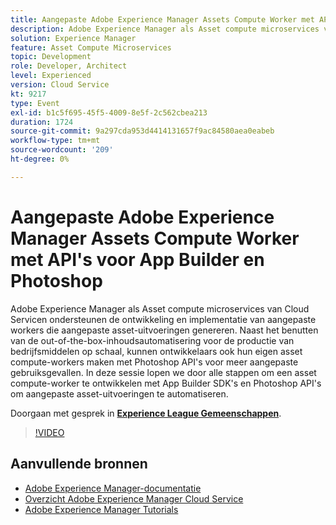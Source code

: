 ```yaml
---
title: Aangepaste Adobe Experience Manager Assets Compute Worker met API's voor App Builder en Photoshop
description: Adobe Experience Manager als Asset compute microservices van Cloud Servicen ondersteunen de ontwikkeling en implementatie van aangepaste workers die aangepaste asset-uitvoeringen genereren. Naast het benutten van de out-of-the-box-inhoudsautomatisering voor de productie van bedrijfsmiddelen op schaal, kunnen ontwikkelaars ook hun eigen asset compute-workers maken met Photoshop API's voor meer aangepaste gebruiksgevallen. In deze sessie lopen we door alle stappen om een asset compute-worker te ontwikkelen met App Builder SDK's en Photoshop API's om aangepaste asset-uitvoeringen te automatiseren.
solution: Experience Manager
feature: Asset Compute Microservices
topic: Development
role: Developer, Architect
level: Experienced
version: Cloud Service
kt: 9217
type: Event
exl-id: b1c5f695-45f5-4009-8e5f-2c562cbea213
duration: 1724
source-git-commit: 9a297cda953d4414131657f9ac84580aea0eabeb
workflow-type: tm+mt
source-wordcount: '209'
ht-degree: 0%

---
```


# Aangepaste Adobe Experience Manager Assets Compute Worker met API&#39;s voor App Builder en Photoshop

Adobe Experience Manager als Asset compute microservices van Cloud Servicen ondersteunen de ontwikkeling en implementatie van aangepaste workers die aangepaste asset-uitvoeringen genereren. Naast het benutten van de out-of-the-box-inhoudsautomatisering voor de productie van bedrijfsmiddelen op schaal, kunnen ontwikkelaars ook hun eigen asset compute-workers maken met Photoshop API&#39;s voor meer aangepaste gebruiksgevallen. In deze sessie lopen we door alle stappen om een asset compute-worker te ontwikkelen met App Builder SDK&#39;s en Photoshop API&#39;s om aangepaste asset-uitvoeringen te automatiseren.

Doorgaan met gesprek in **[Experience League Gemeenschappen](https://adobe.ly/3F6f5sG)**.

>[!VIDEO](https://video.tv.adobe.com/v/337769/?quality=12&learn=on&hidetitle=true)

## Aanvullende bronnen

- [Adobe Experience Manager-documentatie](https://experienceleague.adobe.com/docs/experience-manager-cloud-service.html)
- [Overzicht Adobe Experience Manager Cloud Service](https://experienceleague.adobe.com/docs/experience-manager-cloud-service/overview/home.html)
- [Adobe Experience Manager Tutorials](https://experienceleague.adobe.com/docs/experience-manager-tutorials.html)

